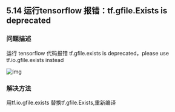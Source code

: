 ## 5.14 运行tensorflow 报错：tf.gfile.Exists is deprecated
### 问题描述
运行 tensorflow 代码报错 tf.gfile.exists is deprecated，please use tf.io.gfile.exists instead 


![img](https://gitee.com/Atlas200DK/FAQ/raw/master/part5/img/5-14-1.png)


### 解决方法
用tf.io.gfile.exists 替换tf.gfile.Exists,重新编译
